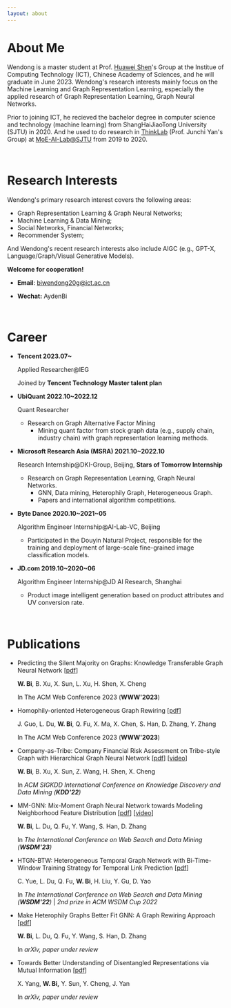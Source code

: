 ```yaml
---
layout: about 
---
```


# About Me
Wendong is a master student at Prof. [Huawei Shen](http://www.ict.cas.cn/sourcedb_2018_ict_cas/cn/jssrck/201402/t20140221_4037648.html)'s Group at the Institue of Computing Technology (ICT), Chinese Academy of Sciences, and he will graduate in June 2023.  Wendong's research interests mainly focus on the Machine Learning and Graph Representation  Learning, especially the applied research of Graph Representation Learning, Graph Neural Networks.

Prior to joining ICT, he recieved the bachelor degree in computer science and technology (machine learning) from ShangHaiJiaoTong University (SJTU) in 2020. And he used to do research in [ThinkLab](https://thinklab.sjtu.edu.cn) (Prof. Junchi Yan's Group) at [MoE-AI-Lab@SJTU](https://ailab-moe.sjtu.edu.cn) from 2019 to 2020.

<br/>

# Research Interests

Wendong's primary research interest covers the following areas:

* Graph Representation Learning & Graph Neural Networks; 
* Machine Learning & Data Mining; 
* Social Networks, Financial Networks; 
* Recommender System; 

And Wendong's recent research interests also include AIGC (e.g., GPT-X, Language/Graph/Visual Generative Models). 

**Welcome for cooperation!** 

* **Email**: biwendong20g@ict.ac.cn 

* **Wechat:** AydenBi

<br/>

# Career
* **Tencent        2023.07~**

  Applied Researcher@IEG

  Joined by **Tencent Technology Master talent plan**

* **UbiQuant       2022.10~2022.12** 		

  Quant Researcher

  * Research on Graph Alternative Factor Mining
    * Mining quant factor from stock graph data (e.g., supply chain, industry chain) with graph representation learning methods.

* **Microsoft Research Asia (MSRA)        2021.10~2022.10** 		
  
  Research Internship@DKI-Group, Beijing, **Stars of Tomorrow Internship**
  
  * Research on Graph Representation Learning, Graph Neural Networks.
    * GNN, Data mining, Heterophily Graph, Heterogeneous Graph.
    * Papers and international algorithm competitions.
  
* **Byte Dance        2020.10~2021~05**

  Algorithm Engineer Internship@AI-Lab-VC, Beijing

  * Participated in the Douyin Natural Project, responsible for the training and deployment of large-scale  fine-grained image classification models.

* **JD.com        2019.10~2020~06**

  Algorithm Engineer Internship@JD AI Research, Shanghai 

  * Product image intelligent generation based on product attributes and UV conversion rate.

<br/>

# Publications

* Predicting the Silent Majority on Graphs: Knowledge Transferable Graph Neural Network [[pdf](https://arxiv.org/abs/2302.00873)]

  **W. Bi**, B. Xu, X. Sun, L. Xu, H. Shen, X. Cheng
  
  In The ACM Web Conference 2023 (**WWW'2023**)

* Homophily-oriented Heterogeneous Graph Rewiring [[pdf](https://arxiv.org/abs/2302.06299)]

  J. Guo, L. Du, **W. Bi**, Q. Fu, X. Ma, X. Chen, S. Han, D. Zhang, Y. Zhang

  In The ACM Web Conference 2023 (**WWW'2023**)

* Company-as-Tribe: Company Financial Risk Assessment on Tribe-style Graph with Hierarchical Graph Neural Network [[pdf](https://dl.acm.org/doi/10.1145/3534678.3539129)] [[video](https://dl.acm.org/doi/10.1145/3534678.3539129)]

  **W. Bi**, B. Xu, X. Sun, Z. Wang, H. Shen, X. Cheng
  
  In *ACM SIGKDD International Conference on Knowledge Discovery and Data Mining (**KDD'22**)*

* MM-GNN: Mix-Moment Graph Neural Network towards Modeling Neighborhood Feature Distribution [[pdf](https://dl.acm.org/doi/10.1145/3539597.3570457)] [[video](https://dl.acm.org/doi/10.1145/3539597.3570457)]

  **W. Bi**, L. Du, Q. Fu, Y. Wang, S. Han, D. Zhang

  In *The International Conference on Web Search and Data Mining (**WSDM'23**)*

* HTGN-BTW: Heterogeneous Temporal Graph Network with Bi-Time-Window Training Strategy for Temporal Link Prediction [[pdf](https://arxiv.org/abs/2202.12713)]

  C. Yue, L. Du, Q. Fu, **W. Bi**, H. Liu, Y. Gu, D. Yao

  In *The International Conference on Web Search and Data Mining (**WSDM'22**)* | *2nd prize in ACM WSDM Cup 2022*

* Make Heterophily Graphs Better Fit GNN: A Graph Rewiring Approach [[pdf](https://arxiv.org/pdf/2209.08264.pdf)] 

  **W. Bi**, L. Du, Q. Fu, Y. Wang, S. Han, D. Zhang

  In *arXiv, paper under review*

* Towards Better Understanding of Disentangled Representations via Mutual Information [[pdf](https://arxiv.org/abs/1911.10922)]

  X. Yang, **W. Bi,** Y. Sun, Y. Cheng, J. Yan
  
  In *arXiv, paper under review*
